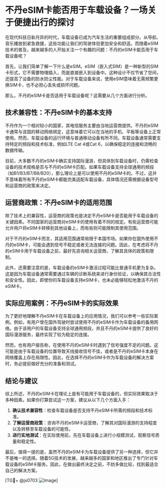# 不丹eSIM卡能否用于车载设备？一场关于便捷出行的探讨

在现代科技日新月异的时代，车载设备已成为汽车生活的重要组成部分。从导航、音乐播放到紧急救援，这些功能让我们的驾驶体验更加安全和舒适。而随着eSIM技术的普及，越来越多的人开始关注一个有趣的问题：不丹的eSIM卡能否用于车载设备呢？

首先，让我们简单了解一下什么是eSIM。eSIM（嵌入式SIM）是一种新型的SIM卡形式，它不需要物理插入，而是直接嵌入到设备中。这种设计不仅节省了空间，还提高了设备的防水防尘性能。对于车载设备来说，使用eSIM意味着无需频繁更换SIM卡，也不必担心丢失或损坏问题。

那么，不丹的eSIM卡是否适用于车载设备呢？这需要从几个方面进行分析。

## 技术兼容性：不丹eSIM卡的基本支持

不丹作为一个相对较小的国家，其电信服务主要由当地运营商提供。不丹的eSIM卡通常与该国的移动网络绑定，这意味着它可以在当地的手机、平板等设备上正常使用。然而，车载设备的运行环境与普通移动设备有所不同。车载设备通常需要支持特定的频段和技术标准，例如LTE Cat 4或Cat 6，以确保稳定的连接和流畅的数据传输。

目前，大多数不丹的eSIM卡确实支持国际漫游，但具体到车载设备时，仍需检查设备的技术规格是否与不丹的eSIM卡匹配。如果车载设备支持全球通用的频段（如B1/B3/B7/B8/B20），那么理论上是可以使用不丹的eSIM卡的。不过，这并不意味着所有不丹的eSIM卡都能完美适配车载设备，具体情况还需根据设备型号和运营商的政策来决定。

## 运营商政策：不丹eSIM卡的适用范围

除了技术上的兼容性，运营商的政策也是决定不丹eSIM卡是否能用于车载设备的关键因素。不同国家的运营商对eSIM卡的使用有着不同的规定。有些运营商可能允许用户将eSIM卡转移到其他设备上，而有些则可能限制其使用范围。

对于不丹的eSIM卡而言，其适用范围通常局限于本国市场。如果你在国外使用不丹的eSIM卡，可能会遇到信号不稳定或者无法连接的问题。因此，在考虑将不丹的eSIM卡用于车载设备之前，最好先咨询相关运营商，了解其具体的政策和限制。

此外，还需要注意的是，车载设备的eSIM卡激活过程可能比普通手机更为复杂。这是因为车载设备通常需要通过车辆的诊断系统来进行身份验证，以确保其合法性和安全性。因此，即使你的车载设备支持eSIM卡，也未必能够轻松地激活不丹的eSIM卡。

## 实际应用案例：不丹eSIM卡的实际效果

为了更好地理解不丹eSIM卡在车载设备上的应用情况，我们可以参考一些实际案例。例如，有用户曾在国外驾驶时尝试使用不丹的eSIM卡作为车载设备的备用网络。由于该用户的车载设备支持全球通用频段，并且不丹的eSIM卡提供了良好的国际漫游服务，最终实现了较为稳定的连接。

然而，也有用户报告称，在使用不丹的eSIM卡时遇到了信号强度不足的问题。这可能是由于车载设备的位置导致天线接收信号不佳，或者是不丹的eSIM卡本身在网络覆盖上存在局限性。因此，在选择不丹的eSIM卡作为车载设备的解决方案时，务必提前做好充分的准备和测试。

## 结论与建议

综上所述，不丹的eSIM卡在理论上是有可能用于车载设备的，但实际效果取决于多种因素。如果你打算尝试这一方案，建议从以下几个方面入手：

1. **确认技术兼容性**：检查车载设备是否支持不丹eSIM卡所需的频段和技术标准。
2. **了解运营商政策**：咨询不丹的eSIM卡运营商，了解其对国际漫游的支持程度以及转移至车载设备的可能性。
3. **进行实地测试**：在实际使用前，先在车载设备上进行小规模测试，观察信号质量和稳定性。

最后，值得一提的是，虽然不丹的eSIM卡为车载设备提供了另一种选择，但它并不是唯一的选择。随着5G技术的发展，越来越多的国家和地区推出了专门针对车载设备的eSIM卡服务。因此，在做出最终决定之前，不妨多做比较，找到最适合自己的解决方案。

[TG💪+ @jx0703 ![Image](https://github.com/user-attachments/assets/dbca1d08-cadb-493c-b0ec-ad6f7a83f270)]